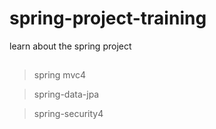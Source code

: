 # spring-project-training
learn about the spring project
## 
>spring mvc4

>spring-data-jpa

>spring-security4
